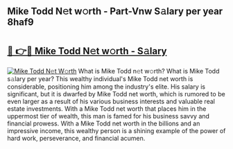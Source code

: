 ## Mike Todd N𝚎t w𝚘rth - Part-Vnw S𝚊lary per year 8haf9

# <h2><a href="http://gc4kmjy.nevu.top/?p=Mike+Todd">🔗 👉🔴 Mike Todd N𝚎t w𝚘rth - S𝚊lary</a></h2>

[![Mike Todd N𝚎t W𝚘rth](https://i.imgur.com/Oavwk0R.jpeg)](http://gc4kmjy.nevu.top/?p=Mike+Todd)
What is Mike Todd n𝚎t w𝚘rth? What is Mike Todd s𝚊lary per year?
This wealthy individual's Mike Todd net worth is considerable, positioning him among the industry's elite. His salary is significant, but it is dwarfed by Mike Todd net worth, which is rumored to be even larger as a result of his various business interests and valuable real estate investments. With a Mike Todd net worth that places him in the uppermost tier of wealth, this man is famed for his business savvy and financial prowess. With a Mike Todd net worth in the billions and an impressive income, this wealthy person is a shining example of the power of hard work, perseverance, and financial acumen.
